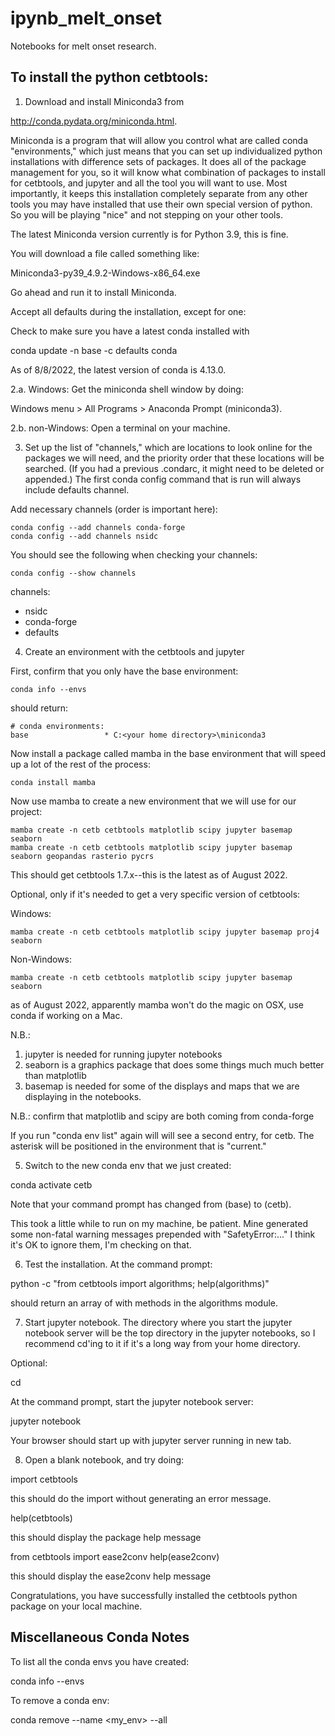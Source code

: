# ipynb_melt_onset
Notebooks for melt onset research.

## To install the python cetbtools:

1. Download and install Miniconda3 from

http://conda.pydata.org/miniconda.html.

Miniconda is a program that will allow you control what are
called conda "environments," which just means that you can set up
individualized python installations with difference sets of
packages. It does all of the package management for you, so it
will know what combination of packages to install for cetbtools,
and jupyter and all the tool you will want to use. Most
importantly, it keeps this installation completely separate from
any other tools you may have installed that use their own special
version of python.  So you will be playing "nice" and not
stepping on your other tools.

The latest Miniconda version currently is for Python 3.9, this is
fine.

You will download a file called something like:

Miniconda3-py39_4.9.2-Windows-x86_64.exe

Go ahead and run it to install Miniconda.

Accept all defaults during the installation, except for one:

Check to make sure you have a latest conda installed with

conda update -n base -c defaults conda

As of 8/8/2022, the latest version of conda is 4.13.0.

2.a. Windows: Get the miniconda shell window by doing:

Windows menu > All Programs > Anaconda Prompt (miniconda3).

2.b. non-Windows: Open a terminal on your machine.

3. Set up the list of "channels," which are locations to look
online for the packages we will need, and the priority order that
these locations will be searched. (If you had a previous
.condarc, it might need to be deleted or appended.) The first
conda config command that is run will always include defaults
channel.

Add necessary channels (order is important here):

```
conda config --add channels conda-forge
conda config --add channels nsidc
```

You should see the following when checking your channels:

```
conda config --show channels
```

channels:
   - nsidc
   - conda-forge
   - defaults

4. Create an environment with the cetbtools and jupyter

First, confirm that you only have the base environment:

```
conda info --envs
```

should return:
```
# conda environments:
base                 * C:<your home directory>\miniconda3
```
Now install a package called mamba in the base environment that
will speed up a lot of the rest of the process:

```
conda install mamba
```

Now use mamba to create a new environment that we will use for our project:
```
mamba create -n cetb cetbtools matplotlib scipy jupyter basemap seaborn
mamba create -n cetb cetbtools matplotlib scipy jupyter basemap seaborn geopandas rasterio pycrs
```
This should get cetbtools 1.7.x--this is the latest as of August 2022.

Optional, only if it's needed to get a very specific version of cetbtools:

Windows:
```
mamba create -n cetb cetbtools matplotlib scipy jupyter basemap proj4 seaborn
```

Non-Windows:
```
mamba create -n cetb cetbtools matplotlib scipy jupyter basemap seaborn
```
as of August 2022, apparently mamba won't do the magic on OSX, use conda if working on a Mac.

N.B.:
1) jupyter is needed for running jupyter notebooks
2) seaborn is a graphics package that does some things much much
better than matplotlib
3) basemap is needed for some of the displays and maps that we are
displaying in the notebooks.

N.B.: confirm that matplotlib and scipy are both coming from conda-forge

If you run "conda env list" again will will see a second entry,
for cetb. The asterisk will be positioned in the environment that is
"current."

5. Switch to the new conda env that we just created:

conda activate cetb

Note that your command prompt has changed from (base) to (cetb).

This took a little while to run on my machine, be patient. Mine
generated some non-fatal warning messages prepended with
"SafetyError:..."
I think it's OK to ignore them, I'm checking on that.

6. Test the installation.  At the command prompt:

python -c "from cetbtools import algorithms; help(algorithms)"

should return an array of with methods in the algorithms module.

7. Start jupyter notebook. The directory where you start the
jupyter notebook server will be the top directory in the jupyter
notebooks, so I recommend cd'ing to it if it's a long way from
your home directory.

Optional:

cd <directory with your ipython notebooks>

At the command prompt, start the jupyter notebook server:

jupyter notebook

Your browser should start up with jupyter server running in new
tab. 

8. Open a blank notebook, and try doing:

import cetbtools

this should do the import without generating an error message.

help(cetbtools)

this should display the package help message

from cetbtools import ease2conv
help(ease2conv)

this should display the ease2conv help message

Congratulations, you have successfully installed the cetbtools
python package on your local machine.


## Miscellaneous Conda Notes

To list all the conda envs you have created:

conda info --envs

To remove a conda env:

conda remove --name <my_env> --all

   
